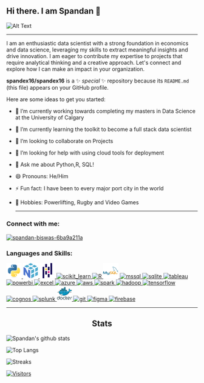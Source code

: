 ## Hi there. I am Spandan 👋
![Alt Text]([https://media.giphy.com/media/UMyvk17PIo3SiZQWju/giphy.gif](https://media.giphy.com/media/v1.Y2lkPTc5MGI3NjExNmtuNmJ0MDE4Z2RodTk3bmtubHZ3Y2JobWM2bnl0aWVyOGdvOHE3ZCZlcD12MV9naWZzX3NlYXJjaCZjdD1n/xT9C25UNTwfZuk85WP/giphy.gif))
***
I am an enthusiastic data scientist with a strong foundation in economics and data science, leveraging my skills to extract meaningful insights and drive innovation. I am eager to contribute my expertise to projects that require analytical thinking and a creative approach. Let's connect and explore how I can make an impact in your organization. 

**spandex16/spandex16** is a ✨ _special_ ✨ repository because its `README.md` (this file) appears on your GitHub profile.

Here are some ideas to get you started:

- 🔭 I’m currently working towards completing my masters in Data Science at the University of Calgary
- 🌱 I’m currently learning the toolkit to become a full stack data scientist
- 👯 I’m looking to collaborate on Projects
- 🙋 I’m looking for help with using cloud tools for deployment
- 💬 Ask me about Python,R, SQL!
- 😄 Pronouns: He/Him
- ⚡ Fun fact: I have been to every major port city in the world
- 🏃 Hobbies: Powerlifting, Rugby and Video Games

  ***

<h3 align="left">Connect with me:</h3>
<p align="left">
<a href="https://www.linkedin.com/in/spandan-biswas-6ba9a211a/" target="blank"><img align="center" src="https://raw.githubusercontent.com/rahuldkjain/github-profile-readme-generator/master/src/images/icons/Social/linked-in-alt.svg" alt="spandan-biswas-6ba9a211a" height="30" width="40" />
 </a>
</p>

<h3 align="left">Languages and Skills:</h3>
<p align="left">
<a href="https://www.python.org" target="_blank" rel="noreferrer"> <img src="https://raw.githubusercontent.com/devicons/devicon/master/icons/python/python-original.svg" alt="python" width="40" height="40"/> </a> 
<a href="https://numpy.org/" target="_blank" rel="noreferrer"> <img src="https://raw.githubusercontent.com/devicons/devicon/master/icons/numpy/numpy-original.svg" alt="numpy" width="40" height="40"/> </a> 
<a href="https://pandas.pydata.org/" target="_blank" rel="noreferrer"> <img src="https://raw.githubusercontent.com/devicons/devicon/2ae2a900d2f041da66e950e4d48052658d850630/icons/pandas/pandas-original.svg" alt="pandas" width="40" height="40"/> </a> 
<a href="https://scikit-learn.org/" target="_blank" rel="noreferrer"> <img src="https://upload.wikimedia.org/wikipedia/commons/0/05/Scikit_learn_logo_small.svg" alt="scikit_learn" width="40" height="40"/> </a>
<a href="https://www.r-project.org/" target="_blank" rel="noreferrer"> <img src="https://www.vectorlogo.zone/logos/r-project/r-project-icon.svg" alt="R" width="40" height="40"/> </a> 
<a href="https://www.mysql.com/" target="_blank" rel="noreferrer"> <img src="https://raw.githubusercontent.com/devicons/devicon/master/icons/mysql/mysql-original-wordmark.svg" alt="mysql" width="40" height="40"/> </a> 
<a href="https://www.microsoft.com/en-us/sql-server" target="_blank" rel="noreferrer"> <img src="https://www.vectorlogo.zone/logos/microsoft_sql_server/microsoft_sql_server-icon.svg" alt="mssql" width="40" height="40"/> </a>
<a href="https://www.sqlite.org/" target="_blank" rel="noreferrer"> <img src="https://www.vectorlogo.zone/logos/sqlite/sqlite-icon.svg" alt="sqlite" width="40" height="40"/> </a> 
<a href="https://www.tableau.com/" target="_blank" rel="noreferrer"> <img src="https://www.vectorlogo.zone/logos/tableau/tableau-icon.svg" alt="tableau" width="40" height="40"/> </a>
<a href="https://powerbi.microsoft.com/" target="_blank" rel="noreferrer"> <img src="https://www.vectorlogo.zone/logos/microsoft_powerbi/microsoft_powerbi-icon.svg" alt="powerbi" width="40" height="40"/> </a>
<a href="https://www.microsoft.com/en-us/microsoft-365/excel" target="_blank" rel="noreferrer"> <img src="https://www.vectorlogo.zone/logos/microsoft_excel/microsoft_excel-icon.svg" alt="excel" width="40" height="40"/> </a>
<a href="https://azure.microsoft.com/en-in/" target="_blank" rel="noreferrer"> <img src="https://www.vectorlogo.zone/logos/microsoft_azure/microsoft_azure-icon.svg" alt="azure" width="40" height="40"/> </a> 
<a href="https://aws.amazon.com/" target="_blank" rel="noreferrer"> <img src="https://www.vectorlogo.zone/logos/amazon_aws/amazon_aws-icon.svg" alt="aws" width="40" height="40"/> </a>
<a href="https://spark.apache.org/" target="_blank" rel="noreferrer"> <img src="https://www.vectorlogo.zone/logos/apache_spark/apache_spark-icon.svg" alt="spark" width="40" height="40"/> </a> 
<a href="https://hadoop.apache.org/" target="_blank" rel="noreferrer"> <img src="https://www.vectorlogo.zone/logos/apache_hadoop/apache_hadoop-icon.svg" alt="hadoop" width="40" height="40"/> </a>
<a href="https://www.tensorflow.org" target="_blank" rel="noreferrer"> <img src="https://www.vectorlogo.zone/logos/tensorflow/tensorflow-icon.svg" alt="tensorflow" width="40" height="40"/> </a>
<a href="https://www.ibm.com/analytics/cognos-analytics" target="_blank" rel="noreferrer"> <img src="https://www.vectorlogo.zone/logos/ibm_cognos/ibm_cognos-icon.svg" alt="cognos" width="40" height="40"/> </a>
<a href="https://www.splunk.com/" target="_blank" rel="noreferrer"> <img src="https://www.vectorlogo.zone/logos/splunk/splunk-icon.svg" alt="splunk" width="40" height="40"/> </a>
<a href="https://www.docker.com/" target="_blank" rel="noreferrer"> <img src="https://raw.githubusercontent.com/devicons/devicon/master/icons/docker/docker-original-wordmark.svg" alt="docker" width="40" height="40"/> </a> 
<a href="https://git-scm.com/" target="_blank" rel="noreferrer"> <img src="https://www.vectorlogo.zone/logos/git-scm/git-scm-icon.svg" alt="git" width="40" height="40"/> </a> 
<a href="https://www.figma.com/" target="_blank" rel="noreferrer"> <img src="https://www.vectorlogo.zone/logos/figma/figma-icon.svg" alt="figma" width="40" height="40"/> </a> 
<a href="https://firebase.google.com/" target="_blank" rel="noreferrer"> <img src="https://www.vectorlogo.zone/logos/firebase/firebase-icon.svg" alt="firebase" width="40" height="40"/> </a> 
</p>

***
<h2 align="center"> Stats </h2>
<p align="center">

  ![Spandan's github stats](https://github-readme-stats.vercel.app/api?username=spandex16&show_icons=true&theme=dracula)

  ![Top Langs](https://github-readme-stats.vercel.app/api/top-langs/?username=spandex16&hide=html&layout=compact&theme=dracula)
  
</p> 
<p align="center">

  ![Streaks](https://github-readme-streak-stats.herokuapp.com/?user=spandex16&stroke=ffffff&background=1c1917&ring=0891b2&fire=0891b2&currStreakNum=ffffff&currStreakLabel=0891b2&sideNums=ffffff&sideLabels=ffffff&dates=ffffff&hide_border=true)
  
</p>
 
<p align="center">

  [![Visitors](https://api.visitorbadge.io/api/visitors?path=https%3A%2F%2Fgithub.com%2Fspandex16%2Fspandex16%2Fblob%2Fmain%2FREADME.md&countColor=%23263759)](https://visitorbadge.io/status?path=https%3A%2F%2Fgithub.com%2Fspandex16%2Fspandex16%2Fblob%2Fmain%2FREADME.md)
  
</p>



